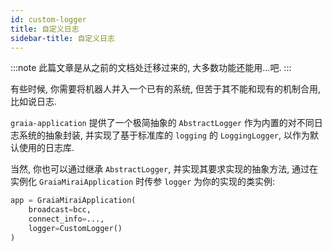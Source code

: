 ```yaml
---
id: custom-logger
title: 自定义日志
sidebar-title: 自定义日志
---
```


:::note
此篇文章是从之前的文档处迁移过来的, 大多数功能还能用...吧.
:::

有些时候, 你需要将机器人并入一个已有的系统, 但苦于其不能和现有的机制合用, 比如说日志.

`graia-application` 提供了一个极简抽象的 `AbstractLogger` 作为内置的对不同日志系统的抽象封装,
并实现了基于标准库的 `logging` 的 `LoggingLogger`, 以作为默认使用的日志库.

当然, 你也可以通过继承 `AbstractLogger`, 并实现其要求实现的抽象方法,
通过在实例化 `GraiaMiraiApplication` 时传参 `logger` 为你的实现的类实例:

``` python
app = GraiaMiraiApplication(
    broadcast=bcc,
    connect_info=...,
    logger=CustomLogger()
)
```